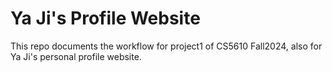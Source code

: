 # Ya Ji's Profile Website
This repo documents the workflow for project1 of CS5610 Fall2024, also for Ya Ji's personal profile website.

